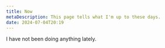 ```yaml
---
title: Now
metaDescription: This page tells what I'm up to these days.
date: 2024-07-04T20:19
---
```

I have not been doing anything lately.
